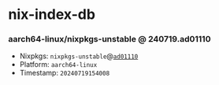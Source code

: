# nix-index-db
### aarch64-linux/nixpkgs-unstable @ 240719.ad01110
- Nixpkgs: `nixpkgs-unstable`@[`ad01110`](https://github.com/NixOS/nixpkgs/commit/ad0111043c09f7d0f6b9f039882cbf350d4f7d49)
- Platform: `aarch64-linux`
- Timestamp: `20240719154008`
